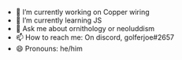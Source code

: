 - 🔭 I’m currently working on Copper wiring   
- 🌱 I’m currently learning JS 
- 💬 Ask me about ornithology or neoluddism
- 📫 How to reach me: On discord, golferjoe#2657
- 😄 Pronouns: he/him

